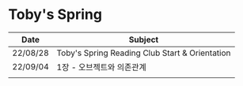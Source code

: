# Toby's Spring

| Date     | Subject                                        |
| -------- | ---------------------------------------------- |
| 22/08/28 | Toby's Spring Reading Club Start & Orientation |
| 22/09/04 | 1장 - 오브젝트와 의존관계                                |
|          |                                                |
